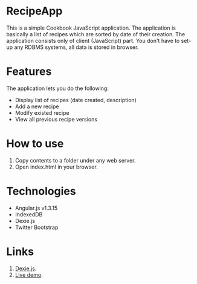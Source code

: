 # RecipeApp
This is a simple Cookbook JavaScript application. The application is basically a list of recipes which are
sorted by date of their creation. The application consists only of client (JavaScript) part. You don't have to set-up any RDBMS systems, all data is stored in browser.

# Features
The application lets you do the following:
* Display list of recipes (date created, description)
* Add a new recipe
* Modify existed recipe
* View all previous recipe versions

# How to use
1. Copy contents to a folder under any web server.
2. Open index.html in your browser.

# Technologies
* Angular.js v1.3.15
* IndexedDB
* Dexie.js 
* Twitter Bootstrap


# Links
1. [Dexie.js](http://dexie.org).
2. [Live demo](http://vitaly.apphb.com/recipeApp/#/).



